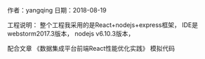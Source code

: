 作者：yangqing
日期：2018-08-19

工程说明：
整个工程我采用的是React+nodejs+express框架，
IDE是webstorm2017.3版本，
nodejs v6.10.3版本，


配合文章
《数据集成平台前端React性能优化实践》
模拟代码


